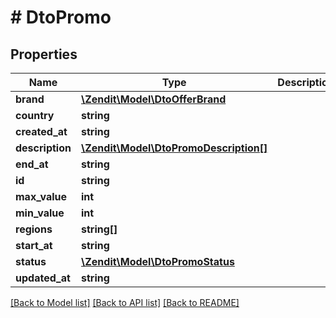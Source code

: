 # # DtoPromo

## Properties

Name | Type | Description | Notes
------------ | ------------- | ------------- | -------------
**brand** | [**\Zendit\Model\DtoOfferBrand**](DtoOfferBrand.md) |  | [optional]
**country** | **string** |  | [optional]
**created_at** | **string** |  | [optional]
**description** | [**\Zendit\Model\DtoPromoDescription[]**](DtoPromoDescription.md) |  | [optional]
**end_at** | **string** |  | [optional]
**id** | **string** |  | [optional]
**max_value** | **int** |  | [optional]
**min_value** | **int** |  | [optional]
**regions** | **string[]** |  | [optional]
**start_at** | **string** |  | [optional]
**status** | [**\Zendit\Model\DtoPromoStatus**](DtoPromoStatus.md) |  | [optional]
**updated_at** | **string** |  | [optional]

[[Back to Model list]](../../README.md#models) [[Back to API list]](../../README.md#endpoints) [[Back to README]](../../README.md)
